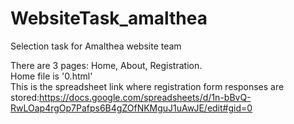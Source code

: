 # WebsiteTask_amalthea
Selection task for Amalthea website team

There are 3 pages: Home, About, Registration.<br>
Home file is '0.html'<br>
This is the spreadsheet link where registration form responses are stored:https://docs.google.com/spreadsheets/d/1n-bBvQ-RwLOap4rgOp7Pafps6B4gZOfNKMguJ1uAwJE/edit#gid=0<br><br>
